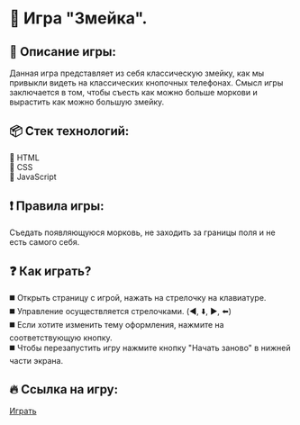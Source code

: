 # :snake: Игра "Змейка".

## :speech_balloon: Описание игры:
Данная игра представляет из себя классическую змейку, как мы привыкли видеть на классических кнопочных телефонах.
Смысл игры заключается в том, чтобы съесть как можно больше моркови и вырастить как можно большую змейку.

## :package: Стек технологий:
:small_blue_diamond: HTML    
:small_blue_diamond: CSS    
:small_blue_diamond: JavaScript    

## :exclamation: Правила игры:
Съедать появляющуюся морковь, не заходить за границы поля и не есть самого себя.

## :question: Как играть?
:black_medium_square: Открыть страницу с игрой, нажать на стрелочку на клавиатуре.    
:black_medium_square: Управление осуществляется стрелочками. (:arrow_backward:, :arrow_down:, :arrow_forward:, :arrow_left:)    
:black_medium_square: Если хотите изменить тему оформления, нажмите на соответствующую кнопку.    
:black_medium_square: Чтобы перезапустить игру нажмите кнопку "Начать заново" в нижней части экрана.

## :fire: Ссылка на игру:
[Играть](https://khaera.github.io/SnakeGame/)
